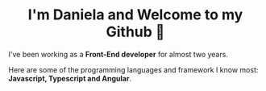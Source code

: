 <h1 align="center">I'm Daniela and Welcome to my Github 👋</h1>

I've been working as a **Front-End developer** for almost two years.

Here are some of the programming languages and framework I know most: **Javascript, Typescript and Angular**.

